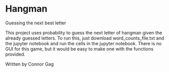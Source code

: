 # Hangman
Guessing the next best letter

This project uses probability to guess the next letter of hangman given the already guessed letters.
To run this, just download word_counts_file.txt and the jupyter notebook and run the cells in the jupyter notebook.
There is no GUI for this game, but it would be easy to make one with the functions provided. 

Written by Connor Gag
